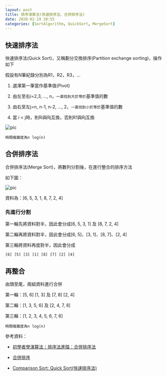 ```yaml
---
layout: post    
title: 排序演算法(快速排序法、合併排序法)
date: 2020-02-19 20:55
categories: [SortAlgorithm, QuickSort, MergeSort]
---
```


## 快速排序法

快速排序法(Quick Sort)，又稱劃分交換排序(Partition exchange sorting)，操作如下

假設有N筆紀錄分別為R1，R2，R3，...

1. 選澤第一筆當作基準值(Pivot)

2. 由左至右i=2,3, ..., n，`一直找到大於等於`基準值的數

3. 由右至左j=n, n-1, n-2, ..., 2，`一直找到小於等於`基準值的數

4. 當 i < j時，則Ri與Rj互換，否則R1與Rj互換

![pic](https://upload.wikimedia.org/wikipedia/commons/6/6a/Sorting_quicksort_anim.gif)

`時間複雜度為n log(n)`

## 合併排序法

合併排序法(Merge Sort)，將數列分割後，在進行整合的排序方法

如下圖：

![pic](https://upload.wikimedia.org/wikipedia/commons/c/cc/Merge-sort-example-300px.gif)

資料為：[6, 5, 3, 1, 8, 7, 2, 4]

### 先進行分割 

第一輪先將資料對半，因此會分成[6, 5, 3, 1] 及 [8, 7, 2, 4]

第二輪再將資料對半，因此會分成[6, 5]、[3, 1]、[8, 7]、[2, 4]

第三輪將資料再度對半，因此會分成

```
[6] [5] [3] [1] [8] [7] [2] [4]
```

## 再整合

由頭至尾，兩組資料進行合併

第一輪：[5, 6] [1, 3] 及 [7, 8] [2, 4]

第二輪：[1, 3, 5, 6] 及 [2, 4, 7, 8]

第三輪：[1, 2, 3, 4, 5, 6, 7, 6]

`時間複雜度為n log(n)`


參考資料：

- [初學者學演算法｜排序法進階：合併排序法](https://medium.com/appworks-school/%E5%88%9D%E5%AD%B8%E8%80%85%E5%AD%B8%E6%BC%94%E7%AE%97%E6%B3%95-%E6%8E%92%E5%BA%8F%E6%B3%95%E9%80%B2%E9%9A%8E-%E5%90%88%E4%BD%B5%E6%8E%92%E5%BA%8F%E6%B3%95-6252651c6f7e)

- [合併排序](https://zh.wikipedia.org/wiki/%E5%BD%92%E5%B9%B6%E6%8E%92%E5%BA%8F)

- [Comparison Sort: Quick Sort(快速排序法)](http://alrightchiu.github.io/SecondRound/comparison-sort-quick-sortkuai-su-pai-xu-fa.html)
